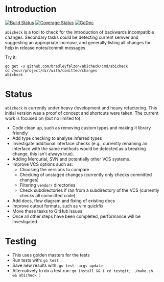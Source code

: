 # Introduction

[![Build Status](https://travis-ci.org/bradleyfalzon/abicheck.svg?branch=master)](https://travis-ci.org/bradleyfalzon/abicheck) [![Coverage Status](https://coveralls.io/repos/github/bradleyfalzon/abicheck/badge.svg?branch=master)](https://coveralls.io/github/bradleyfalzon/abicheck?branch=master) [![GoDoc](https://godoc.org/github.com/bradleyfalzon/abicheck?status.svg)](https://godoc.org/github.com/bradleyfalzon/abicheck)

`abicheck` is a tool to check for the introduction of backwards incompatible changes. Secondary tasks could be detecting
current semver and suggesting an appropriate increase, and generally listing all changes for help in release
notes/commit messages.

Try it:

```
go get -u github.com/bradleyfalzon/abicheck/cmd/abicheck
cd /your/project/dir/with/comitted/changes
abicheck
```

# Status

`abicheck` is currently under heavy development and heavy refactoring. This initial version was a proof of concept and shortcuts were taken. The current work is focused on (but no limited to):

- Code clean up, such as removing custom types and making it library friendly
- Add type checking to analyse inferred types
- Investigate additional interface checks (e.g., currently renaming an interface with the same methods would be detected as
    a breaking change, this isn't always true).
- Adding Mercurial, SVN and potentially other VCS systems.
- Improve VCS options such as:
    - Choosing the versions to compare
    - Checking of unstaged changes (currently only checks committed changes)
    - Filtering `vendor/` directories
    - Check subdirectories if ran from a subdirectory of the VCS (currently checks all committed code)
- Add docs, flow diagram and fixing of existing docs
- Improve output formats, such as vim quickfix
- Move these tasks to GitHub issues
- Once all other steps have been completed, performance will be investigated

# Testing

- This uses golden masters for the tests
- Run tests with: `go test`
- Save new results with: `go test -args update`
- Alternatively to do a test run: `go install && ( cd testgit; ./make.sh && abicheck )`
